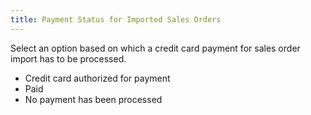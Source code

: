 ```yaml
---
title: Payment Status for Imported Sales Orders
---
```



Select an option based on which a credit card payment for sales order  import has to be processed.

- Credit card  authorized for payment
- Paid
- No payment  has been processed

